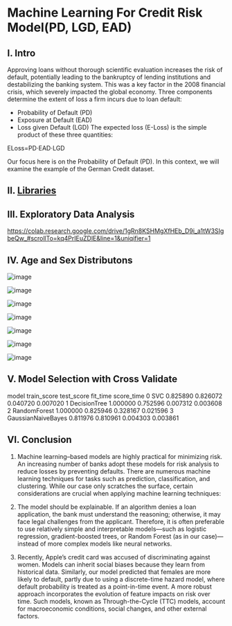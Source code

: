 # Machine Learning For Credit Risk Model(PD, LGD, EAD)
## I.  Intro

Approving loans without thorough scientific evaluation increases the risk of default, potentially leading to the bankruptcy of lending institutions and destabilizing the banking system. This was a key factor in the 2008 financial crisis, which severely impacted the global economy. Three components determine the extent of loss a firm incurs due to loan default:

* Probability of Default (PD)
* Exposure at Default (EAD)
* Loss given Default (LGD)
The expected loss (E-Loss) is the simple product of these three quantities:

ELoss=PD⋅EAD⋅LGD

Our focus here is on the Probability of Default (PD). In this context, we will examine the example of the German Credit dataset.
## II.  [Libraries](https://github.com/Kevin20250000000/Machine-Learning-For-Credit-Risk-Model/blob/main/Liberies)

## III. Exploratory Data Analysis 

https://colab.research.google.com/drive/1gRn8KSHMgXfHEb_D9i_a1tW3SIgbeQw_#scrollTo=kq4PrIEuZDlE&line=1&uniqifier=1

## IV. Age and Sex Distributons
![image](https://github.com/user-attachments/assets/a4fcb840-1c1a-44d5-8ba3-790ee1ffb907)

![image](https://github.com/user-attachments/assets/e1c88a90-ad88-49bf-8382-01728d178076)

![image](https://github.com/user-attachments/assets/b28b8fd4-ea95-478d-bf7f-a37acb44ec9a)

![image](https://github.com/user-attachments/assets/826f8ebe-790a-4c07-9366-b5de671e27da)

![image](https://github.com/user-attachments/assets/74fc386f-6346-42cf-81bc-1c236220114c)

![image](https://github.com/user-attachments/assets/4687ff66-8dc6-48e7-b591-dfdb2366bc9a)

![image](https://github.com/user-attachments/assets/ab954ad4-1c4b-4059-8c07-83e66fbe3bab)

## V. Model Selection with Cross Validate
model	train_score	test_score	fit_time	score_time
0	SVC	0.825890	0.826072	0.040720	0.007020
1	DecisionTree	1.000000	0.752596	0.007312	0.003608
2	RandomForest	1.000000	0.825946	0.328167	0.021596
3	GaussianNaiveBayes	0.811976	0.810961	0.004303	0.003861

## VI.  Conclusion

1. Machine learning–based models are highly practical for minimizing risk. An increasing number of banks adopt these models for risk analysis to reduce losses by preventing defaults. There are numerous machine learning techniques for tasks such as prediction, classification, and clustering. While our case only scratches the surface, certain considerations are crucial when applying machine learning techniques:

2. The model should be explainable. If an algorithm denies a loan application, the bank must understand the reasoning; otherwise, it may face legal challenges from the applicant. Therefore, it is often preferable to use relatively simple and interpretable models—such as logistic regression, gradient-boosted trees, or Random Forest (as in our case)—instead of more complex models like neural networks.

3. Recently, Apple’s credit card was accused of discriminating against women. Models can inherit social biases because they learn from historical data. Similarly, our model predicted that females are more likely to default, partly due to using a discrete-time hazard model, where default probability is treated as a point-in-time event. A more robust approach incorporates the evolution of feature impacts on risk over time. Such models, known as Through-the-Cycle (TTC) models, account for macroeconomic conditions, social changes, and other external factors.






